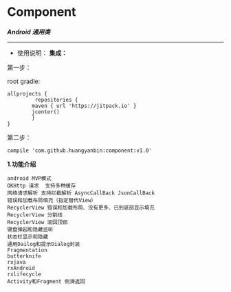 Component
=========
***Android 通用类***
- - -
- 使用说明：
**集成：**

第一步：

root gradle:

	allprojects {
    	     repositories {
        	maven { url 'https://jitpack.io' }
        	jcenter()
    	    }
	}

第二步：

	compile 'com.github.huangyanbin:component:v1.0'

**1.功能介绍**

    android MVP模式
    OKHttp 请求  支持多种缓存
    网络请求解析 支持拦截解析 AsyncCallBack JsonCallBack
    错误和加载布局填充（指定替代View）
    RecyclerView 错误和加载布局、没有更多、已到底部显示填充
    RecyclerView 分割线
    RecyclerView 滚回顶部
    键盘弹起和隐藏监听
    状态栏显示和隐藏
    通用Dailog和提示Dialog封装
    Fragmentation
    butterknife
    rxjava
    rxAndroid
    rxlifecycle
    Activity和Fragment 侧滑返回







